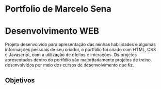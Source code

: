 # Portfolio de Marcelo Sena

<h1>Desenvolvimento WEB</h1>

<p>Projeto desenvolvido para apresentação das minhas habilidades e algumas informações pessoais de seu criador, o portfólio foi criado com HTML, CSS e Javascript, com a utilização de efeitos e interações. Os projetos apresentados dentro do portfólio são majoritariamente projetos de treino, desenvolvidos por meio dos cursos de desenvolvimento que fiz.</>

<h2>Objetivos</h2>
 
<p></p>